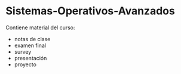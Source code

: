 # Sistemas-Operativos-Avanzados
Contiene material del curso:
+ notas de clase
+ examen final
+ survey
+ presentación
+ proyecto
